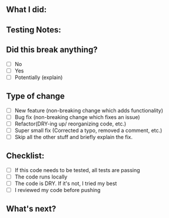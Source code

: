 ## What I did:

## Testing Notes: 

## Did this break anything?
- [ ]  No
- [ ]  Yes
- [ ]  Potentially (explain)

## Type of change
- [ ]  New feature (non-breaking change which adds functionality)
- [ ]  Bug fix (non-breaking change which fixes an issue)
- [ ]  Refactor(DRY-ing up/ reorganizing code, etc.)
- [ ]  Super small fix (Corrected a typo, removed a comment, etc.)
- [ ]  Skip all the other stuff and briefly explain the fix.

## Checklist:
- [ ]  If this code needs to be tested, all tests are passing
- [ ]  The code runs locally
- [ ]  The code is DRY. If it's not, I tried my best
- [ ]  I reviewed my code before pushing

## What's next? 
